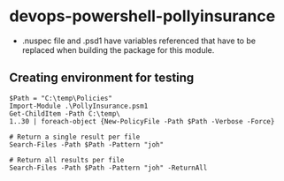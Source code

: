 # devops-powershell-pollyinsurance
- .nuspec file and .psd1 have variables referenced that have to be replaced when building the package for this module.

## Creating environment for testing
```
$Path = "C:\temp\Policies"
Import-Module .\PollyInsurance.psm1
Get-ChildItem -Path C:\temp\
1..30 | foreach-object {New-PolicyFile -Path $Path -Verbose -Force}

# Return a single result per file
Search-Files -Path $Path -Pattern "joh"

# Return all results per file
Search-Files -Path $Path -Pattern "joh" -ReturnAll
```